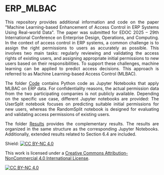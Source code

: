 # ERP_MLBAC

<div align="justify">
This repository provides additional information and code on the paper "Machine Learning-based Enhancement of Access Control in ERP Systems Using Real-world Data". The paper was submitted for EDOC 2025 – 29th International Conference on Enterprise Design, Operations, and Computing.  In the context of access control in ERP systems, a common challenge is to assign the right permissions to users as accurately as possible. This involves two main tasks: regularly reviewing and validating the access rights of existing users, and assigning appropriate initial permissions to new users based on their responsibilities. To support these challenges, machine learning can be applied to predict access decisions. This approach is referred to as Machine Learning-based Access Control (MLBAC).


The folder [Code](https://github.com/JSch25/ERP_MLBAC/tree/70c751c6d08e60cf072fca050a9117f4f2baee3c/Code) contains Python code as Jupyter Notebooks that apply MLBAC on ERP data. For confidentiality reasons, the actual permission data from the two participating companies is not publicly available. Depending on the specific use case, different Jupyter notebooks are provided: The UserSplit notebook focuses on predicting suitable initial permissions for new users, whereas the RandomSplit notebook is designed for evaluating and validating access permissions of existing users. 

The folder [Results](https://github.com/JSch25/ERP_MLBAC/tree/aee58dc83353271ce2689132966678ae26560afb/Results) provides the complementary results. The results are organized in the same structure as the corresponding Jupyter Notebooks. Additionally, extended results related to Section 6.4 are included.
</div>




Shield: [![CC BY-NC 4.0][cc-by-nc-shield]][cc-by-nc]

This work is licensed under a
[Creative Commons Attribution-NonCommercial 4.0 International License][cc-by-nc].

[![CC BY-NC 4.0][cc-by-nc-image]][cc-by-nc]

[cc-by-nc]: https://creativecommons.org/licenses/by-nc/4.0/
[cc-by-nc-image]: https://licensebuttons.net/l/by-nc/4.0/88x31.png
[cc-by-nc-shield]: https://img.shields.io/badge/License-CC%20BY--NC%204.0-lightgrey.svg
